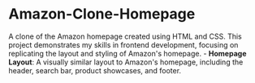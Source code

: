 # Amazon-Clone-Homepage
 A clone of the Amazon homepage created using HTML and CSS. This project demonstrates my skills in frontend development, focusing on replicating the layout and styling of Amazon's homepage.  - **Homepage Layout**: A visually similar layout to Amazon's homepage, including the header, search bar, product showcases, and footer. 
